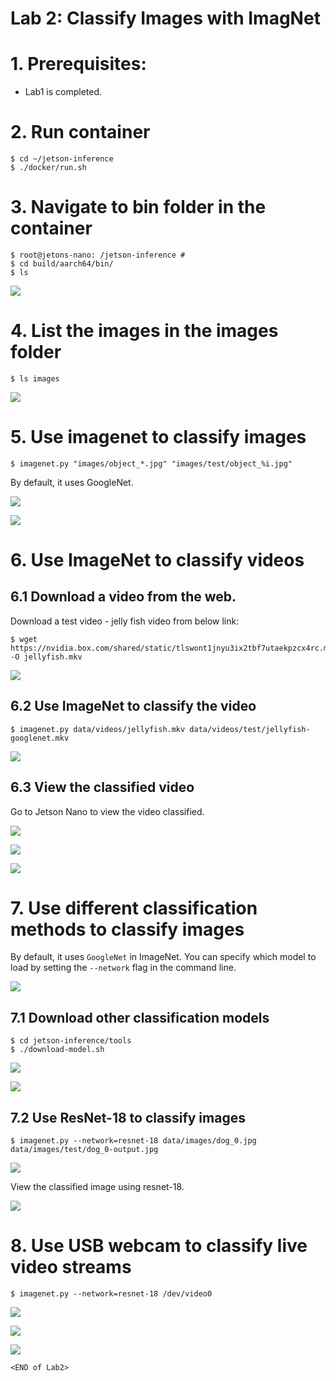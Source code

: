 # Lab 2: Classify Images with ImagNet

# 1. Prerequisites:
- Lab1 is completed.

# 2. Run container
	
```
$ cd ~/jetson-inference
$ ./docker/run.sh
```	
	
# 3. Navigate to bin folder in the container

```	
$ root@jetons-nano: /jetson-inference #
$ cd build/aarch64/bin/
$ ls
```
![](images/bin_folder.png)
	
# 4. List the images in the images folder

```	
$ ls images
```	
![](images/list_images.png)
	
	
# 5. Use imagenet to classify images

```
$ imagenet.py "images/object_*.jpg" "images/test/object_%i.jpg"
```
By default, it uses GoogleNet.

![](images/classify_images_GoogleNet.png)
	
![](images/classify_images_GoogleNet-2.png)
	
# 6. Use ImageNet to classify videos

## 6.1 Download a video from the web.

Download a test video - jelly fish video from below link: 

```
$ wget https://nvidia.box.com/shared/static/tlswont1jnyu3ix2tbf7utaekpzcx4rc.mkv -O jellyfish.mkv
```

![](images/download_jellyfish_video.png)


## 6.2 Use ImageNet to classify the video

```
$ imagenet.py data/videos/jellyfish.mkv data/videos/test/jellyfish-googlenet.mkv
```

![](images/classify_video.png)


## 6.3 View the classified video

Go to Jetson Nano to view the video classified.

![](images/result_classify_video-1.png)

![](images/result_classify_video-2.png)

![](images/result_classify_video-3.png)




# 7. Use different classification methods to classify images

By default, it uses `GoogleNet` in ImageNet. You can specify which model to load by setting the `--network` flag in the command line.

![](images/imgenet_networks.png)



## 7.1 Download other classification models

```
$ cd jetson-inference/tools
$ ./download-model.sh
```

![](images/download_models.png)

![](images/model_downloader.png)


	
## 7.2 Use ResNet-18 to classify images

```
$ imagenet.py --network=resnet-18 data/images/dog_0.jpg data/images/test/dog_0-output.jpg
```
![](images/classify_with_resnet18.png)


View the classified image using resnet-18.


![](images/resnet18_result.png)


# 8. Use USB webcam to classify live video streams

```
$ imagenet.py --network=resnet-18 /dev/video0
```
![](images/classify_live_video-1.png)

![](images/classify_live_video-2.png)

![](images/classify_live_video-3.png)

`<END of Lab2>`





